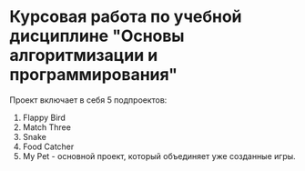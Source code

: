 # Курсовая работа по учебной дисциплине "Основы алгоритмизации и программирования"

Проект включает в себя 5 подпроектов:

1. Flappy Bird
2. Match Three
3. Snake
4. Food Catcher
5. My Pet - основной проект, который объединяет уже созданные игры.
